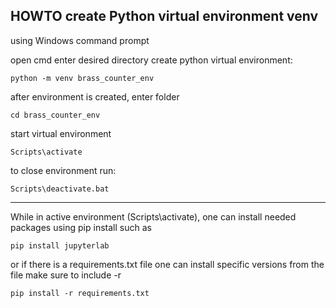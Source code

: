 ## HOWTO create Python virtual environment venv
using Windows command prompt

open cmd
enter desired directory 
create python virtual environment:
```
python -m venv brass_counter_env
```
after environment is created, enter folder
```
cd brass_counter_env
```
start virtual environment
```
Scripts\activate
```
to close environment run:
```
Scripts\deactivate.bat
```

***************************
While in active environment (Scripts\activate), one can install needed packages using pip install
such as
```
pip install jupyterlab
```
or if there is a requirements.txt file
one can install specific versions from the file
make sure to include -r
```
pip install -r requirements.txt
```



